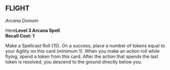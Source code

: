## FLIGHT  
_Arcana Domain_

Here**Level 3 Arcana Spell**  
**Recall Cost: 1**

Make a Spellcast Roll (15). On a success, place a number of tokens equal to your Agility on this card (minimum 1). When you make an action roll while flying, spend a token from this card. After the action that spends the last token is resolved, you descend to the ground directly below you.  
